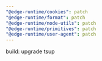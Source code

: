 ```yaml
---
"@edge-runtime/cookies": patch
"@edge-runtime/format": patch
"@edge-runtime/node-utils": patch
"@edge-runtime/primitives": patch
"@edge-runtime/user-agent": patch
---
```


build: upgrade tsup
